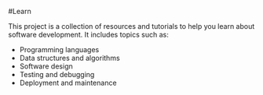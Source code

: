 #Learn

This project is a collection of resources and tutorials to help you learn about software development. It includes topics such as:

* Programming languages
* Data structures and algorithms
* Software design
* Testing and debugging
* Deployment and maintenance
